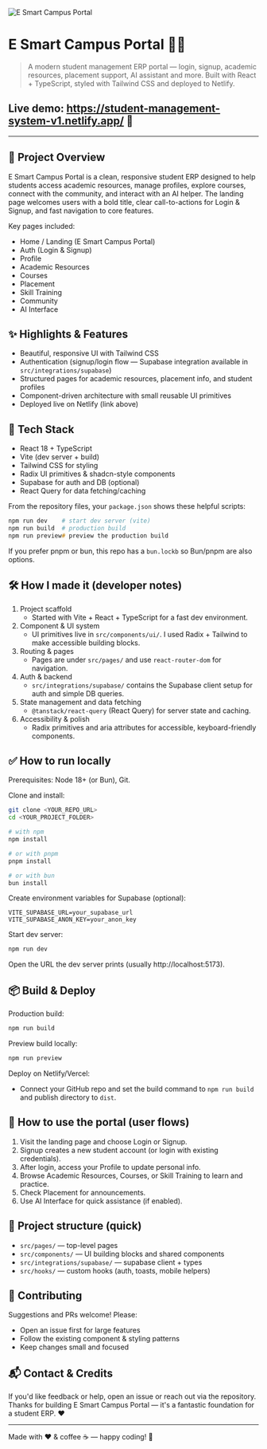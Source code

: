 ![E Smart Campus Portal](https://img.shields.io/badge/E%20Smart%20Campus-Student%20Management%20System-blue?style=for-the-badge)

# E Smart Campus Portal 🏫✨

> A modern student management ERP portal — login, signup, academic resources, placement support, AI assistant and more. Built with React + TypeScript, styled with Tailwind CSS and deployed to Netlify.

Live demo: https://student-management-system-v1.netlify.app/ 🔗
---
---

## 🚀 Project Overview

E Smart Campus Portal is a clean, responsive student ERP designed to help students access academic resources, manage profiles, explore courses, connect with the community, and interact with an AI helper. The landing page welcomes users with a bold title, clear call-to-actions for Login & Signup, and fast navigation to core features.

Key pages included:
- Home / Landing (E Smart Campus Portal)
- Auth (Login & Signup)
- Profile
- Academic Resources
- Courses
- Placement
- Skill Training
- Community
- AI Interface

## ✨ Highlights & Features

- Beautiful, responsive UI with Tailwind CSS
- Authentication (signup/login flow — Supabase integration available in `src/integrations/supabase`)
- Structured pages for academic resources, placement info, and student profiles
- Component-driven architecture with small reusable UI primitives
- Deployed live on Netlify (link above)

## 🧰 Tech Stack

- React 18 + TypeScript
- Vite (dev server + build)
- Tailwind CSS for styling
- Radix UI primitives & shadcn-style components
- Supabase for auth and DB (optional)
- React Query for data fetching/caching

From the repository files, your `package.json` shows these helpful scripts:

```zsh
npm run dev    # start dev server (vite)
npm run build  # production build
npm run preview# preview the production build
```

If you prefer pnpm or bun, this repo has a `bun.lockb` so Bun/pnpm are also options.

## 🛠️ How I made it (developer notes)

1. Project scaffold
	- Started with Vite + React + TypeScript for a fast dev environment.
2. Component & UI system
	- UI primitives live in `src/components/ui/`. I used Radix + Tailwind to make accessible building blocks.
3. Routing & pages
	- Pages are under `src/pages/` and use `react-router-dom` for navigation.
4. Auth & backend
	- `src/integrations/supabase/` contains the Supabase client setup for auth and simple DB queries.
5. State management and data fetching
	- `@tanstack/react-query` (React Query) for server state and caching.
6. Accessibility & polish
	- Radix primitives and aria attributes for accessible, keyboard-friendly components.

## ✅ How to run locally

Prerequisites: Node 18+ (or Bun), Git.

Clone and install:

```zsh
git clone <YOUR_REPO_URL>
cd <YOUR_PROJECT_FOLDER>

# with npm
npm install

# or with pnpm
pnpm install

# or with bun
bun install
```

Create environment variables for Supabase (optional):

```env
VITE_SUPABASE_URL=your_supabase_url
VITE_SUPABASE_ANON_KEY=your_anon_key
```

Start dev server:

```zsh
npm run dev
```

Open the URL the dev server prints (usually http://localhost:5173).

## 📦 Build & Deploy

Production build:

```zsh
npm run build
```

Preview build locally:

```zsh
npm run preview
```

Deploy on Netlify/Vercel:
- Connect your GitHub repo and set the build command to `npm run build` and publish directory to `dist`.

## 🎯 How to use the portal (user flows)

1. Visit the landing page and choose Login or Signup.
2. Signup creates a new student account (or login with existing credentials).
3. After login, access your Profile to update personal info.
4. Browse Academic Resources, Courses, or Skill Training to learn and practice.
5. Check Placement for announcements.
6. Use AI Interface for quick assistance (if enabled).

## 🧩 Project structure (quick)

- `src/pages/` — top-level pages
- `src/components/` — UI building blocks and shared components
- `src/integrations/supabase/` — supabase client + types
- `src/hooks/` — custom hooks (auth, toasts, mobile helpers)

## 🤝 Contributing

Suggestions and PRs welcome! Please:
- Open an issue first for large features
- Follow the existing component & styling patterns
- Keep changes small and focused

## 📬 Contact & Credits

If you'd like feedback or help, open an issue or reach out via the repository. Thanks for building E Smart Campus Portal — it's a fantastic foundation for a student ERP. ❤️

---

Made with ❤️ & coffee ☕ — happy coding! 🚀

